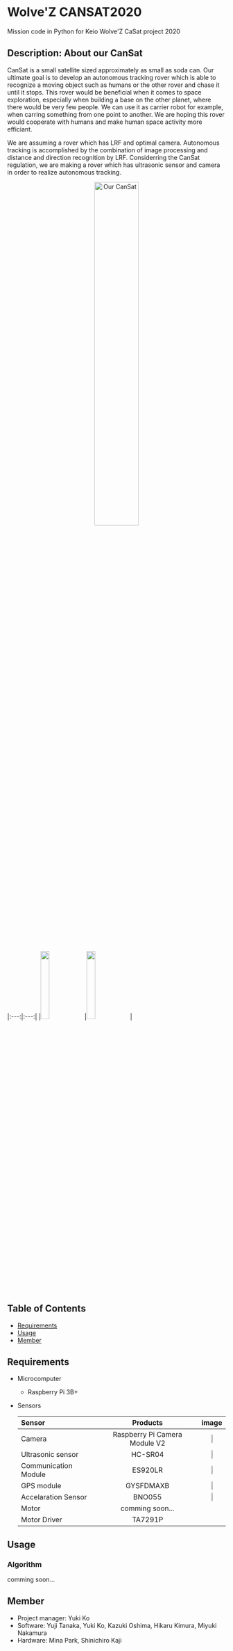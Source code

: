 # Wolve'Z CANSAT2020
Mission code in Python for Keio Wolve'Z CaSat project 2020

## Description: About our CanSat
  CanSat is a small satellite sized approximately as small as soda can.
  Our ultimate goal is to develop an autonomous tracking rover which is able to recognize a moving object such as humans or the other rover and chase it until it stops. This rover would be beneficial when it comes to space exploration, especially when building a base on the other planet, where there would be very few people. We can use it as carrier robot for example, when carring something from one point to another. We are hoping this rover would cooperate with humans and make human space activity more efficiant.
  
  We are assuming a rover which has LRF and optimal camera. Autonomous tracking is accomplished by the combination of image processing and distance and direction recognition by LRF. Considerring the CanSat regulation, we are making a rover which has ultrasonic sensor and camera in order to realize autonomous tracking.

<div align="center">
<img src="https://user-images.githubusercontent.com/57528969/90110593-6fd8ee80-dd88-11ea-88c2-6b1f03e266d6.png" width="45%" title="Our CanSat">
</div>

|:---:|:---:|
|<img src="https://user-images.githubusercontent.com/57528969/90110593-6fd8ee80-dd88-11ea-88c2-6b1f03e266d6.png" width="20%">|<img src="https://user-images.githubusercontent.com/57528969/90114869-4ae77a00-dd8e-11ea-8e98-16335effae26.png" width="20%">|

## Table of Contents
- [Requirements](#Requirements)
- [Usage](#usage)
- [Member](#Member)

## Requirements
- Microcomputer
  - Raspberry Pi 3B+
- Sensors
    
    |**Sensor**|**Products**|**image**|
    |:---|:---:|:---:|
    |Camera|Raspberry Pi Camera Module V2|<img src="https://user-images.githubusercontent.com/57528969/90113840-dfe97380-dd8c-11ea-8b1c-cac55b4aa5ee.png" width="20%">|
    |Ultrasonic sensor|HC-SR04|<img src="https://user-images.githubusercontent.com/57528969/90114657-fcd27680-dd8d-11ea-9fe1-95e3e4e484da.png" width="20%">|
    |Communication Module|ES920LR|<img src="https://user-images.githubusercontent.com/57528969/90114355-92b9d180-dd8d-11ea-8565-76540eea0920.png" width="20%">|
    |GPS module|GYSFDMAXB|<img src="https://user-images.githubusercontent.com/57528969/90114335-89c90000-dd8d-11ea-82d3-70ab748fa5f2.png" width="20%">|
    |Accelaration Sensor|BNO055|<img src="https://user-images.githubusercontent.com/57528969/90114534-ce549b80-dd8d-11ea-81fd-3569fe0b1477.png" width="20%">|
    |Motor|comming soon...||
    |Motor Driver|TA7291P||

## Usage
### Algorithm
comming soon... 

## Member
- Project manager: 
  Yuki Ko
- Software: 
  Yuji Tanaka, Yuki Ko, Kazuki Oshima, Hikaru Kimura, Miyuki Nakamura
- Hardware: 
  Mina Park, Shinichiro Kaji
